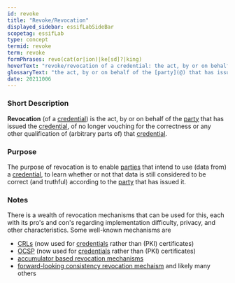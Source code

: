```yaml
---
id: revoke
title: "Revoke/Revocation"
displayed_sidebar: essifLabSideBar
scopetag: essifLab
type: concept
termid: revoke
term: revoke
formPhrases: revo(cat(or|ion)|ke[sd]?|king)
hoverText: "revoke/revocation of a credential: the act, by or on behalf of the party that has issued the Credential, of no longer vouching for the correctness or any other qualification of (arbitrary parts of) the credential."
glossaryText: "the act, by or on behalf of the [party](@) that has issued the [credential](@), of no longer vouching for the correctness or any other qualification of (arbitrary parts of) that [credential](@)."
date: 20211006
---
```


### Short Description
**Revocation** (of a [credential](@)) is the act, by or on behalf of the [party](@) that has issued the [credential](@), of no longer vouching for the correctness or any other qualification of (arbitrary parts of) that [credential](@).

### Purpose
The purpose of revocation is to enable [parties](@) that intend to use (data from) a [credential](@), to learn whether or not that data is still considered to be correct (and truthful) according to the [party](@) that has issued it.

### Notes
There is a wealth of revocation mechanisms that can be used for this, each with its pro's and con's regarding implementation difficulty, privacy, and other characteristics. Some well-known mechanisms are
- [CRLs](https://en.wikipedia.org/wiki/Certificate_revocation_list) (now used for [credentials](@) rather than (PKI) certificates)
- [OCSP](https://en.wikipedia.org/wiki/Online_Certificate_Status_Protocol) (now used for [credentials](@) rather than (PKI) certificates)
- [accumulator based revocation mechanisms](https://www.google.com/search?q=accumulator+based+revocation)
- [forward-looking consistency revocation mechaism](http://resolver.tudelft.nl/uuid:871e17aa-a023-461f-88b1-80d83c21de92)
and likely many others
